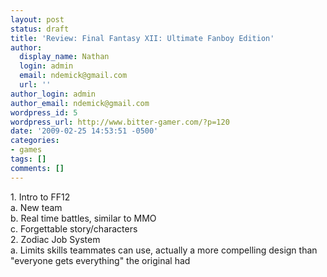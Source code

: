 ```yaml
---
layout: post
status: draft
title: 'Review: Final Fantasy XII: Ultimate Fanboy Edition'
author:
  display_name: Nathan
  login: admin
  email: ndemick@gmail.com
  url: ''
author_login: admin
author_email: ndemick@gmail.com
wordpress_id: 5
wordpress_url: http://www.bitter-gamer.com/?p=120
date: '2009-02-25 14:53:51 -0500'
categories:
- games
tags: []
comments: []
---
```

<p>1. Intro to FF12<br />
  a. New team<br />
  b. Real time battles, similar to MMO<br />
  c. Forgettable story/characters<br />
2. Zodiac Job System<br />
  a. Limits skills teammates can use, actually a more compelling design than "everyone gets everything" the original had</p>
